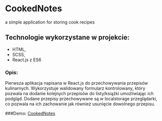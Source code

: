 # CookedNotes
a simple application for storing cook recipes

## Technologie wykorzystane w projekcie:
- HTML,
- SCSS,
- React.js z ES6

### Opis:
Pierwsza aplikacja napisana w React.js do przechowywania przepisów kulinarnych.
Wykorzystuje walidowany formularz kontrolowany, który pozwala na dodanie kolejnych przepisów do listy/książki umożliwiając ich podgląd. Dodane przepisy przechowywane są w localstorage przeglądarki, co pozwala na ich zachowanie jak również usunięcie dowolnego przepisu.

###Demo:
[CookedNotes](https://cookednotes.firebaseapp.com/)